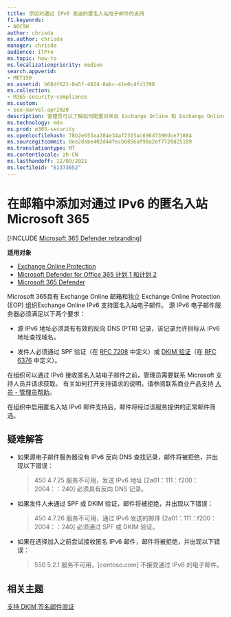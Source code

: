 ```yaml
---
title: 添加对通过 IPv6 发送的匿名入站电子邮件的支持
f1.keywords:
- NOCSH
author: chrisda
ms.author: chrisda
manager: chrisda
audience: ITPro
ms.topic: how-to
ms.localizationpriority: medium
search.appverid:
- MET150
ms.assetid: b68df621-0a5f-4824-8abc-41e0c4fd1398
ms.collection:
- M365-security-compliance
ms.custom:
- seo-marvel-apr2020
description: 管理员可以了解如何配置对来自 Exchange Online 和 Exchange Online Protection 中来自 IPv6 源的匿名入站Exchange Online Protection。
ms.technology: mdo
ms.prod: m365-security
ms.openlocfilehash: 78b2e653aa284e34af2315ac696d7390dce71884
ms.sourcegitcommit: 0ee2dabe402d44fecb6856af98a2ef7720d25189
ms.translationtype: MT
ms.contentlocale: zh-CN
ms.lasthandoff: 12/09/2021
ms.locfileid: "61373652"
---
```

# <a name="add-support-for-anonymous-inbound-email-over-ipv6-in-microsoft-365"></a>在邮箱中添加对通过 IPv6 的匿名入站Microsoft 365

[!INCLUDE [Microsoft 365 Defender rebranding](../includes/microsoft-defender-for-office.md)]

**适用对象**
- [Exchange Online Protection](exchange-online-protection-overview.md)
- [Microsoft Defender for Office 365 计划 1 和计划 2](defender-for-office-365.md)
- [Microsoft 365 Defender](../defender/microsoft-365-defender.md)

Microsoft 365具有 Exchange Online 邮箱和独立 Exchange Online Protection (EOP) 组织Exchange Online IPv6 支持匿名入站电子邮件。 源 IPv6 电子邮件服务器必须满足以下两个要求：

- 源 IPv6 地址必须具有有效的反向 DNS (PTR) 记录，该记录允许目标从 IPv6 地址查找域名。

- 发件人必须通过 SPF 验证（在 [RFC 7208](https://tools.ietf.org/html/rfc7208) 中定义）或 [DKIM 验证](http://dkim.org/)（在 [RFC 6376](https://www.rfc-editor.org/rfc/rfc6376.txt) 中定义）。

在组织可以通过 IPv6 接收匿名入站电子邮件之前，管理员需要联系 Microsoft 支持人员并请求获取。 有关如何打开支持请求的说明，请参阅联系商业产品支持 [人员 - 管理员帮助](../../admin/get-help-support.md)。

在组织中启用匿名入站 IPv6 邮件支持后，邮件将经过该服务提供的正常邮件筛选。

## <a name="troubleshooting"></a>疑难解答

- 如果源电子邮件服务器没有 IPv6 反向 DNS 查找记录，邮件将被拒绝，并出现以下错误：

  > 450 4.7.25 服务不可用，发送 IPv6 地址 [2a01：111：f200：2004：：240] 必须具有反向 DNS 记录。

- 如果发件人未通过 SPF 或 DKIM 验证，邮件将被拒绝，并出现以下错误：

  > 450 4.7.26 服务不可用，通过 IPv6 发送的邮件 [2a01：111：f200：2004：：240] 必须通过 SPF 或 DKIM 验证。

- 如果在选择加入之前尝试接收匿名 IPv6 邮件，邮件将被拒绝，并出现以下错误：

  > 550 5.2.1 服务不可用，[contoso.com] 不接受通过 IPv6 的电子邮件。

## <a name="related-topics"></a>相关主题

[支持 DKIM 签名邮件验证](support-for-validation-of-dkim-signed-messages.md)
